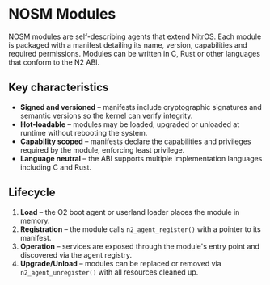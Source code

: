 # NOSM Modules

NOSM modules are self-describing agents that extend NitrOS. Each module is
packaged with a manifest detailing its name, version, capabilities and
required permissions. Modules can be written in C, Rust or other languages that
conform to the N2 ABI.

## Key characteristics

- **Signed and versioned** – manifests include cryptographic signatures and
  semantic versions so the kernel can verify integrity.
- **Hot-loadable** – modules may be loaded, upgraded or unloaded at runtime
  without rebooting the system.
- **Capability scoped** – manifests declare the capabilities and privileges
  required by the module, enforcing least privilege.
- **Language neutral** – the ABI supports multiple implementation languages
  including C and Rust.

## Lifecycle

1. **Load** – the O2 boot agent or userland loader places the module in memory.
2. **Registration** – the module calls `n2_agent_register()` with a pointer to
   its manifest.
3. **Operation** – services are exposed through the module's entry point and
   discovered via the agent registry.
4. **Upgrade/Unload** – modules can be replaced or removed via
   `n2_agent_unregister()` with all resources cleaned up.
